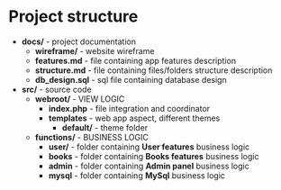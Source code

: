 Project structure
=================

* **docs/** - project documentation
    * **wireframe/** - website wireframe
    * **features.md** - file containing app features description
    * **structure.md** - file containing files/folders structure description
    * **db_design.sql** - sql file containing database design    
* **src/** - source code
    * **webroot/** - VIEW LOGIC
        * **index.php** - file integration and coordinator
        * **templates** - web app aspect, different themes
            * **default/** - theme folder
    * **functions/** - BUSINESS LOGIC
        * **user/** - folder containing **User features** business logic
        * **books** - folder containing **Books features** business logic
        * **admin** - folder containing **Admin panel** business logic
        * **mysql** - folder containing **MySql** business logic
